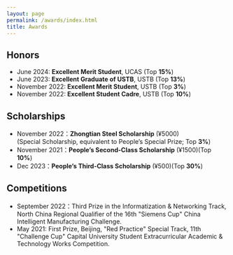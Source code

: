 ```yaml
---
layout: page
permalink: /awards/index.html
title: Awards
---
```


## Honors
- June 2024: **Excellent Merit Student**, UCAS (Top **15%**)
- June 2023: **Excellent Graduate of USTB**, USTB (Top **13%**)
- November 2022: **Excellent Merit Student**, USTB (Top **3%**)
- November 2022: **Excellent Student Cadre**, USTB (Top **10%**)

## Scholarships

- November 2022：**Zhongtian Steel Scholarship** (¥5000)<br>(Special Scholarship, equivalent to People’s Special Prize; Top **3%**)<br>
- November 2021：**People’s Second-Class Scholarship** (¥1500)(Top **10%**)
- Dec 2023：**People’s Third-Class Scholarship** (¥500)(Top **30%**)

## Competitions

- September 2022：Third Prize in the Informatization & Networking Track, North China Regional Qualifier of the 16th "Siemens Cup" China Intelligent Manufacturing Challenge.
- May 2021: First Prize, Beijing, "Red Practice" Special Track, 11th "Challenge Cup" Capital University Student Extracurricular Academic & Technology Works Competition.


<br>
